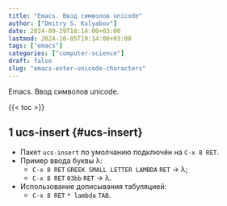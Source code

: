 ```yaml
---
title: "Emacs. Ввод символов unicode"
author: ["Dmitry S. Kulyabov"]
date: 2024-09-29T18:14:00+03:00
lastmod: 2024-10-05T19:14:00+03:00
tags: ["emacs"]
categories: ["computer-science"]
draft: false
slug: "emacs-enter-unicode-characters"
---
```


Emacs. Ввод символов unicode.

<!--more-->

{{< toc >}}


## <span class="section-num">1</span> ucs-insert {#ucs-insert}

-   Пакет `ucs-insert` по умолчанию подключён на `C-x 8 RET`.
-   Пример ввода буквы λ:
    -   `C-x 8 RET` `GREEK SMALL LETTER LAMBDA` `RET` → λ;
    -   `C-x 8 RET` `03bb` `RET` → λ.
-   Использование дописывания табуляцией:
    -   `C-x 8 RET`  `* lambda`  `TAB`.
